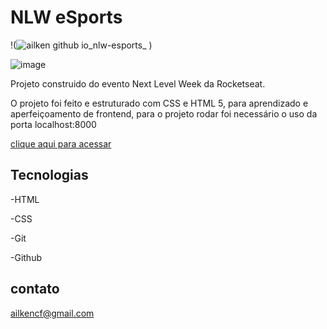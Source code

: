 # NLW eSports

!(![ailken github io_nlw-esports_](https://user-images.githubusercontent.com/108162180/191357615-ef7b042f-4afa-4c98-9964-cfabec552b17.png)
)

![image](https://github.com/Ailken/NLW/assets/108162180/f3bd4cba-1408-4a8f-8b04-77a24eb468f9)


Projeto construido do evento Next Level Week da Rocketseat.

O projeto foi feito e estruturado com CSS e HTML 5, para aprendizado e aperfeiçoamento de frontend, para o projeto rodar foi necessário o uso da porta localhost:8000

[clique aqui para acessar](https://ailken.github.io/NLW)

## Tecnologias

-HTML

-CSS

-Git

-Github

## contato

ailkencf@gmail.com
